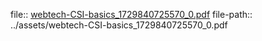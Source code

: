 file:: [webtech-CSI-basics_1729840725570_0.pdf](../assets/webtech-CSI-basics_1729840725570_0.pdf)
file-path:: ../assets/webtech-CSI-basics_1729840725570_0.pdf
